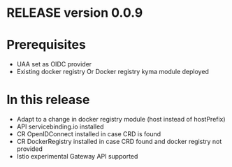 # RELEASE version 0.0.9

# Prerequisites
* UAA set as OIDC provider
* Existing docker registry Or Docker registry kyma module deployed

# In this release 
* Adapt to a change in docker registry module (host instead of hostPrefix)
* API servicebinding.io installed
* CR OpenIDConnect installed in case CRD is found
* CR DockerRegistry installed in case CRD found and docker registry not provided
* Istio experimental Gateway API supported
